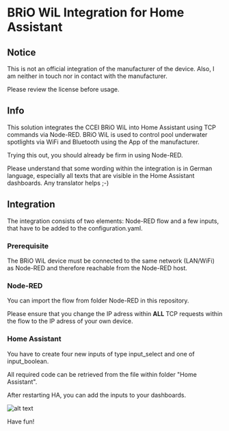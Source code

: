# BRiO WiL Integration for Home Assistant

## Notice

This is not an official integration of the manufacturer of the device. Also, I am neither in touch nor in contact with the manufacturer.

Please review the license before usage.

## Info

This solution integrates the CCEI BRiO WiL into Home Assistant using TCP commands via Node-RED. BRiO WiL is used to control pool underwater spotlights via WiFi and Bluetooth using the App of the manufacturer.

Trying this out, you should already be firm in using Node-RED.

Please understand that some wording within the integration is in German language, especially all texts that are visible in the Home Assistant dashboards. Any translator helps ;-)

## Integration

The integration consists of two elements: Node-RED flow and a few inputs, that have to be added to the configuration.yaml.

### Prerequisite

The BRiO WiL device must be connected to the same network (LAN/WiFi) as Node-RED and therefore reachable from the Node-RED host.

### Node-RED

You can import the flow from folder Node-RED in this repository.

Please ensure that you change the IP adress within **ALL** TCP requests within the flow to the IP adress of your own device.

### Home Assistant

You have to create four new inputs of type input_select and one of input_boolean.

All required code can be retrieved from the file within folder "Home Assistant".

After restarting HA, you can add the inputs to your dashboards.

![alt text]([https://github.com/[username]/[reponame]/blob/[branch]/image.jpg](https://github.com/cRemE-fReSh/BRiO-WiL-Integration-for-Home-Assistant/blob/main/Screenshot_HASS.png)?raw=true)

Have fun!
